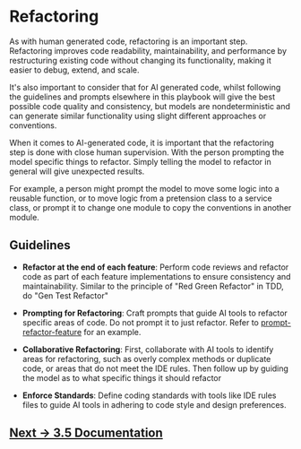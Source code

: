 # Refactoring

As with human generated code, refactoring is an important step. Refactoring improves code readability, maintainability, and performance by restructuring existing code without changing its functionality, making it easier to debug, extend, and scale.

It's also important to consider that for AI generated code, whilst following the guidelines and prompts elsewhere in this playbook will give the best possible code quality and consistency, but models are nondeterministic and can generate similar functionality using slight different approaches or conventions.

When it comes to AI-generated code, it is important that the refactoring step is done with close human supervision.  With the person prompting the model specific things to refactor. Simply telling the model to refactor in general will give unexpected results.  

For example, a person might prompt the model to move some logic into a reusable function, or to move logic from a pretension class to a service class, or prompt it to change one module to copy the conventions in another module.

## Guidelines

- **Refactor at the end of each feature**: Perform code reviews and refactor code as part of each feature implementations to ensure consistency and maintainability. Similar to the principle of "Red Green Refactor" in TDD, do "Gen Test Refactor"

- **Prompting for Refactoring**: Craft prompts that guide AI tools to refactor specific areas of code. Do not prompt it to just refactor.  Refer to [prompt-refactor-feature](../../appendix/prompt-library/refactoring/prompt-refactor-feature.md) for an example.

- **Collaborative Refactoring**: First, collaborate with AI tools to identify areas for refactoring, such as overly complex methods or duplicate code, or areas that do not meet the IDE rules. Then follow up by guiding the model as to what specific things it should refactor 

- **Enforce Standards**: Define coding standards with tools like IDE rules files to guide AI tools in adhering to code style and design preferences.

## [Next -> 3.5 Documentation](3.5-documentation.md)





 